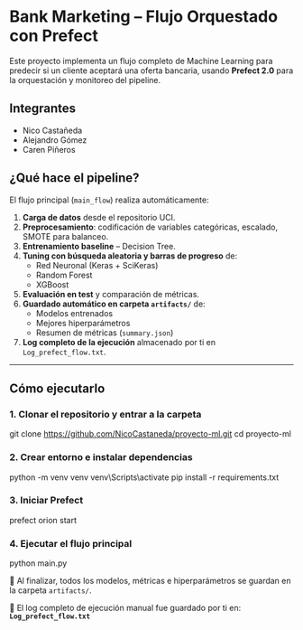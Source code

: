 
# Bank Marketing – Flujo Orquestado con Prefect

Este proyecto implementa un flujo completo de Machine Learning para predecir si un cliente aceptará una oferta bancaria, usando **Prefect 2.0** para la orquestación y monitoreo del pipeline.

## Integrantes
- Nico Castañeda
- Alejandro Gómez
- Caren Piñeros

## ¿Qué hace el pipeline?

El flujo principal (`main_flow`) realiza automáticamente:

1. **Carga de datos** desde el repositorio UCI.
2. **Preprocesamiento**: codificación de variables categóricas, escalado, SMOTE para balanceo.
3. **Entrenamiento baseline** – Decision Tree.
4. **Tuning con búsqueda aleatoria y barras de progreso** de:
   - Red Neuronal (Keras + SciKeras)
   - Random Forest
   - XGBoost
5. **Evaluación en test** y comparación de métricas.
6. **Guardado automático en carpeta `artifacts/`** de:
   - Modelos entrenados
   - Mejores hiperparámetros
   - Resumen de métricas (`summary.json`)
7. **Log completo de la ejecución** almacenado por ti en `Log_prefect_flow.txt`.

---

## Cómo ejecutarlo

### 1. Clonar el repositorio y entrar a la carpeta
git clone https://github.com/NicoCastaneda/proyecto-ml.git
cd proyecto-ml

### 2. Crear entorno e instalar dependencias
python -m venv venv
venv\Scripts\activate
pip install -r requirements.txt

### 3. Iniciar Prefect
prefect orion start

### 4. Ejecutar el flujo principal
python main.py

🔹 Al finalizar, todos los modelos, métricas e hiperparámetros se guardan en la carpeta `artifacts/`.

🔹 El log completo de ejecución manual fue guardado por ti en:  
**`Log_prefect_flow.txt`**
